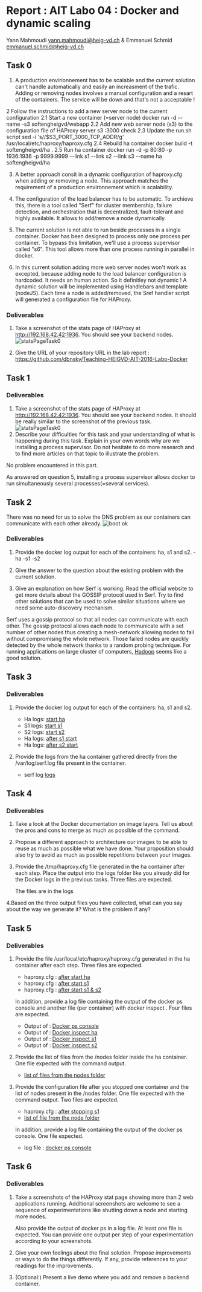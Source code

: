 # Report : AIT Labo 04 : Docker and dynamic scaling
Yann Mahmoudi <yann.mahmoudi@heig-vd.ch> & Emmanuel Schmid <emmanuel.schmid@heig-vd.ch>
## Task 0
1. A production envirionnement has to be scalable and the current solution can't handle automatically and easily an increasment of the trafic.
   Adding or removing nodes involves a manual configuration and a resart of the containers. The service will be down and that's not a acceptable !

2 Follow the instructions to add a new server node to the current configuration
2.1 Start a new container (=server node)
    docker run -d --name -s3 softengheigvd/webapp
2.2 Add new web server node (s3) to the configuration file of HAProxy
    server s3 <s3>:3000 check
2.3 Update the run.sh script
    sed -i 's/<s3>/$S3_PORT_3000_TCP_ADDR/g' /usr/local/etc/haproxy/haproxy.cfg
2.4 Rebuild ha container
    docker build -t softengheigvd/ha .
2.5 Run ha container
    docker run -d -p 80:80 -p 1936:1936 -p 9999:9999 --link s1 --link s2 --link s3 --name ha softengheigvd/ha

3. A better approach consit in a dynamic configuration of haproxy.cfg when adding or removing a node. This approach matches the requirement of a production environnement which is scalability.

4. The configuration of the load balancer has to be automatic. To archieve this, there is a tool called "Serf" for cluster membership, failure detection, and orchestration that is decentralized, fault-tolerant and highly available. It allows to add/remove a node dynamically.

5. The current solution is not able to run beside processes in a single container. Docker has been designed to process only one process per container.
   To bypass this limitation, we'll use a process supervisor called "s6". This tool allows more than one process running in parallel in docker.

6. In this current solution adding more web server nodes won't work as excepted, because adding node to the load balancer configuration is hardcoded.
   It needs an human action. So it definitley not dynamic ! A dynamic solution will be implemented using Handlebars and template (nodeJS).
   Each time a node is added/removed, the Sref handler script will generated a configuration file for HAProxy.

### Deliverables
1. Take a screenshot of the stats page of HAProxy at http://192.168.42.42:1936. You should see your backend nodes.
![statsPageTask0](/assets/img/Screenshot_task0.png)

2. Give the URL of your repository URL in the lab report : https://github.com/dbnsky/Teaching-HEIGVD-AIT-2016-Labo-Docker

## Task 1
### Deliverables
1. Take a screenshot of the stats page of HAProxy at http://192.168.42.42:1936. You should see your backend nodes. It should be really similar to the screenshot of the previous task.
![statsPageTask0](/assets/img/Screenshot_task1.png)
2. Describe your difficulties for this task and your understanding of what is happening during this task. Explain in your own words why are we installing a process supervisor. Do not hesitate to do more research and to find more articles on that topic to illustrate the problem.

No problem encountered in this part.

As answered on question 5, installing a process supervisor allows docker to run simultaneously several processes(=several services).


## Task 2

[//]: <> (Anyway, in our current solution, there is kind of misconception around the way we create the Serf cluster. In the deliverables, describe which problem exists with the current solution based on the previous explanations and remarks. Propose a solution to solve the issue.)


There was no need for us to solve the DNS problem as our containers can communicate with each other already. 
![boot ok](img/Task2-boot.png)


### Deliverables
1. Provide the docker log output for each of the containers: ha, s1 and s2.
   -ha
   -s1
   -s2
2. Give the answer to the question about the existing problem with the current solution.

3. Give an explanation on how Serf is working. Read the official website to get more details about the GOSSIP protocol used in Serf. Try to find other solutions that can be used to solve similar situations where we need some auto-discovery mechanism.

Serf uses a gossip protocol so that all nodes can communicate with each other. The gossip protocol allows each node to communicate with a set number of other nodes thus creating a mesh-network allowing nodes to fail without compromising the whole network. Those failed nodes are quickly detected by the whole network thanks to a random probing technique.
For running applications on large cluster of computers, [Hadoop](https://hadoop.apache.org/) seems like a good solution.

## Task 3
### Deliverables
1. Provide the docker log output for each of the containers: ha, s1 and s2.
   - Ha logs: [start ha](./logs/task3/haStart.log)
   - S1 logs: [start s1](./logs/task3/s1Start.log)
   - S2 logs: [start s2](./logs/task3/s2Start.log)
   - Ha logs: [after s1 start](./logs/task3/haLogsAfterStartS1.log)
   - Ha logs: [after s2 start](./logs/task3/haLogsAfterStartS2.log)

2. Provide the logs from the ha container gathered directly from the /var/log/serf.log file present in the container. 
   - serf log  [logs](./logs/task3/)

## Task 4
### Deliverables

1. Take a look at the Docker documentation on image layers. Tell us about the pros and cons to merge as much as possible of the command.


2. Propose a different approach to architecture our images to be able to reuse as much as possible what we have done. Your proposition should also try to avoid as much as possible repetitions between your images.


3. Provide the /tmp/haproxy.cfg file generated in the ha container after each step. Place the output into the logs folder like you already did for the Docker logs in the previous tasks. Three files are expected.

    The files are in the logs

4.Based on the three output files you have collected, what can you say about the way we generate it? What is the problem if any?

## Task 5
### Deliverables
1. Provide the file /usr/local/etc/haproxy/haproxy.cfg generated in the ha container after each step. Three files are expected.
   - haproxy.cfg : [after start ha](./logs/task5/)
   - haproxy.cfg : [after start s1](./logs/task5/)
   - haproxy.cfg : [after start s1 & s2](./logs/task5/)

   In addition, provide a log file containing the output of the docker ps console and another file (per container) with docker inspect <container>. Four files are expected.
   - Output of : [Docker ps console](./logs/task5/)
   - Output of : [Docker inspect ha](./logs/task5/)
   - Output of : [Docker inspect s1](./logs/task5/)
   - Output of : [Docker inspect s2](./logs/task5/)

2. Provide the list of files from the /nodes folder inside the ha container. One file expected with the command output.
   - [list of files from the nodes folder](./logs/task5/)

3. Provide the configuration file after you stopped one container and the list of nodes present in the /nodes folder. One file expected with the command output. Two files are expected.
   - haproxy.cfg : [after stopping s1](./logs/task5/)
   - [list of file from the node folder](./logs/task5/)

   In addition, provide a log file containing the output of the docker ps console. One file expected.
   - log file : [docker ps console](./logs/task5/)

## Task 6
### Deliverables
1. Take a screenshots of the HAProxy stat page showing more than 2 web applications running. Additional screenshots are welcome to see a sequence of experimentations like shutting down a node and starting more nodes.

   Also provide the output of docker ps in a log file. At least one file is expected. You can provide one output per step of your experimentation according to your screenshots.

2. Give your own feelings about the final solution. Propose improvements or ways to do the things differently. If any, provide references to your readings for the improvements.

3. (Optional:) Present a live demo where you add and remove a backend container.

